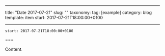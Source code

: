 
---
title: "Date 2017-07-21"
slug: ""
taxonomy:
tag: [example]
category: blog
template: item
start: 2017-07-21T18:00:00+0100

---

``start: 2017-07-21T18:00:00+0100``

===

Content.
